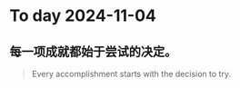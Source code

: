 
# To day 2024-11-04


## 每一项成就都始于尝试的决定。
> Every accomplishment starts with the decision to try.

    